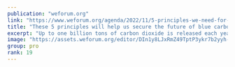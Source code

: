 ```yaml
---
publication: "weforum.org"
link: "https://www.weforum.org/agenda/2022/11/5-principles-we-need-for-the-future-of-blue-carbon/"
title: "These 5 principles will help us secure the future of blue carbon"
excerpt: "Up to one billion tons of carbon dioxide is released each year from degraded coastal ecosystems. Here's how blue carbon credits can reduce emissions and protect coastal communities."
image: "https://assets.weforum.org/editor/DIn1y8LJxRmZ49TptP3ykr7b2yyh-XWx9KXTmgSpnpw.png"
group: pro
rank: 19
---
```

